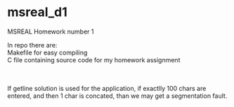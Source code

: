 # msreal_d1
MSREAL
Homework number 1

In repo there are:
<br />
Makefile for easy compiling
<br />
C file containing source code for my homework assignment

<br />
<br />
If getline solution is used for the application, if exactlly 100 chars are entered, and then 1 char is concated, than we may get a segmentation fault.
